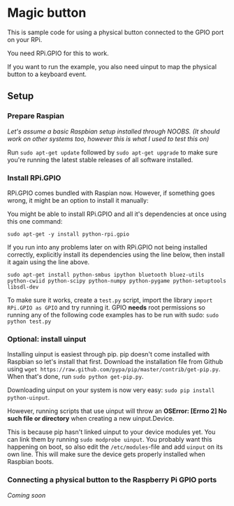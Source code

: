 # Magic button

This is sample code for using a physical button connected to the GPIO port on your RPi.

You need RPi.GPIO for this to work.

If you want to run the example, you also need uinput to map the physical button to a keyboard event.

## Setup

### Prepare Raspian
*Let's assume a basic Raspbian setup installed through NOOBS. (It should work on other systems too, however this is what I used to test this on)*

Run `sudo apt-get update` followed by `sudo apt-get upgrade` to make sure you're running the latest stable releases of all software installed.

### Install RPi.GPIO
RPi.GPIO comes bundled with Raspian now. However, if something goes wrong, it might be an option to install it manually:

You might be able to install RPi.GPIO and all it's dependencies at once using this one command:

`sudo apt-get -y install python-rpi.gpio`

If you run into any problems later on with RPi.GPIO not being installed correctly, explicitly install its dependencies using the line below, then install it again using the line above.

`sudo apt-get install python-smbus ipython bluetooth bluez-utils python-cwiid python-scipy python-numpy python-pygame python-setuptools libsdl-dev`

To make sure it works, create a `test.py` script, import the library `import RPi.GPIO as GPIO` and try running it. GPIO **needs** root permissions so running any of the following code examples has to be run with sudo: `sudo python test.py`

### Optional: install uinput
Installing uinput is easiest through pip. pip doesn't come installed with Raspbian so let's install that first. Download the installation file from Github using `wget https://raw.github.com/pypa/pip/master/contrib/get-pip.py`. When that's done, run `sudo python get-pip.py`.

Downloading uinput on your system is now very easy: `sudo pip install python-uinput`.

However, running scripts that use uinput will throw an **OSError: [Errno 2] No such file or directory** when creating a new uinput.Device.

This is because pip hasn't linked uinput to your device modules yet. You can link them by running `sudo modprobe uinput`. You probably want this happening on boot, so also edit the `/etc/modules`-file and add `uinput` on its own line. This will make sure the device gets properly installed when Raspbian boots.

### Connecting a physical button to the Raspberry Pi GPIO ports
*Coming soon*